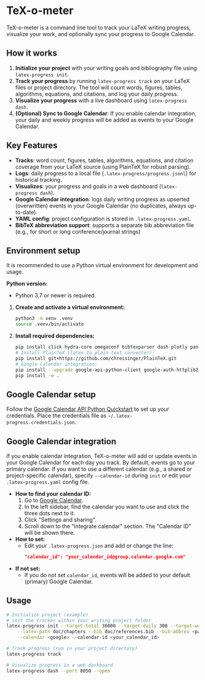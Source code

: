 # TeX-o-meter

TeX-o-meter is a command line tool to track your LaTeX writing progress, visualize your work, and optionally sync your progress to Google Calendar.

## How it works

1. **Initialize your project** with your writing goals and bibliography file using `latex-progress init`.
2. **Track your progress** by running `latex-progress track` on your LaTeX files or project directory. The tool will count words, figures, tables, algorithms, equations, and citations, and log your daily progress.
3. **Visualize your progress** with a live dashboard using `latex-progress dash`.
4. **(Optional) Sync to Google Calendar**: If you enable calendar integration, your daily and weekly progress will be added as events to your Google Calendar.

## Key Features
- **Tracks**: word count, figures, tables, algorithms, equations, and citation coverage from your LaTeX source (using PlainTeX for robust parsing).
- **Logs**: daily progress to a local file (`.latex-progress/progress.jsonl`) for historical tracking.
- **Visualizes**: your progress and goals in a web dashboard (`latex-progress dash`).
- **Google Calendar integration**: logs daily writing progress as upserted (overwritten) events in your Google Calendar (no duplicates, always up-to-date).
- **YAML config**: project configuration is stored in `.latex-progress.yaml`.
- **BibTeX abbreviation support**: supports a separate bib abbreviation file (e.g., for short or long conference/journal strings)

## Environment setup

It is recommended to use a Python virtual environment for development and usage.

**Python version:**

- Python 3.7 or newer is required.

1. **Create and activate a virtual environment:**

	```bash
	python3 -m venv .venv
	source .venv/bin/activate
	```

2. **Install required dependencies:**

	```bash
    pip install click hydra-core omegaconf bibtexparser dash plotly pandas
    # Install PlainTeX (latex to plain text converter):
    pip install git+https://github.com/chreisinger/PlainTeX.git
	# Google Calendar integration:
	pip install --upgrade google-api-python-client google-auth-httplib2 google-auth-oauthlib
	pip install -e .
	```
## Google Calendar setup

Follow the [Google Calendar API Python Quickstart](https://developers.google.com/workspace/calendar/api/quickstart/python) to set up your credentials. Place the credentials file as `~/.latex-progress.credentials.json`.

## Google Calendar integration

If you enable calendar integration, TeX-o-meter will add or update events in your Google Calendar for each day you track. By default, events go to your primary calendar.
If you want to use a different calendar (e.g., a shared or project-specific calendar), specify `--calendar-id` during `init` or edit your `.latex-progress.yaml` config file.

- **How to find your calendar ID:**
	1. Go to [Google Calendar](https://calendar.google.com/).
	2. In the left sidebar, find the calendar you want to use and click the three dots next to it.
	3. Click "Settings and sharing".
	4. Scroll down to the "Integrate calendar" section. The "Calendar ID" will be shown there.
- **How to set:**
	- Edit your `.latex-progress.json` and add or change the line:
	  ```json
	  "calendar_id": "your_calendar_id@group.calendar.google.com"
	  ```
- **If not set:**
	- If you do not set `calendar_id`, events will be added to your default (primary) Google Calendar.

## Usage

```bash
# Initialize project (example)
# init the tracker within your writing project folder
latex-progress init --target-total 30000 --target-daily 300 --target-weekly 1500 \
	--latex-path doc/chapters --bib doc/references.bib --bib-abbrev <path_to_abbrev.bib> \
	--calendar <google> --calendar-id <your_calendar_id>

# Track progress (run in your project directory)
latex-progress track

# Visualize progress in a web dashboard
latex-progress dash --port 8050 --open

```